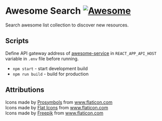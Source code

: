 # Awesome Search [![Awesome](https://awesome.re/badge.svg)](https://awesome.re)

Search awesome list collection to discover new resources.


## Scripts
Define API gateway address of [awesome-service](https://github.com/bartolomej/awesome-service) in
`REACT_APP_API_HOST` variable in `.env` file before running.
- `npm start` - start development build
- `npm run build` - build for production

## Attributions

<div>Icons made by <a href="https://www.flaticon.com/authors/prosymbols" title="Prosymbols">Prosymbols</a> from <a href="https://www.flaticon.com/" title="Flaticon">www.flaticon.com</a></div>
<div>Icons made by <a href="https://www.flaticon.com/authors/flat-icons" title="Flat Icons">Flat Icons</a> from <a href="https://www.flaticon.com/" title="Flaticon">www.flaticon.com</a></div>
<div>Icons made by <a href="https://www.flaticon.com/authors/freepik" title="Freepik">Freepik</a> from <a href="https://www.flaticon.com/" title="Flaticon">www.flaticon.com</a></div>
